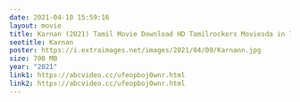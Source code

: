 ```yaml
---
date: 2021-04-10 15:59:16
layout: movie
title: Karnan (2021) Tamil Movie Download HD Tamilrockers Moviesda in 700 MB
seotitle: Karnan
poster: https://i.extraimages.net/images/2021/04/09/Karnann.jpg
size: 700 MB
year: "2021"
link1: https://abcvideo.cc/ufeopboj0wnr.html
link2: https://abcvideo.cc/ufeopboj0wnr.html
---
```

